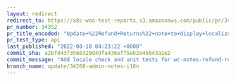 ```yaml
---
layout: redirect
redirect_to: https://a8c-woo-test-reports.s3.amazonaws.com/public/pr/34352/api/index.html
pr_number: 34352
pr_title_encoded: "Update+%22Refund+Returns%22+note+to+display+localized+strings"
pr_test_type: api
last_published: "2022-08-18 04:23:22 +0000"
commit_sha: a2bfd43f3566320d4dfa436eff5eb2e45643a1e2
commit_message: "Add locale check and unit tests for wc-notes-refund-returns"
branch_name: update/34268-admin-notes-i18n
---
```

